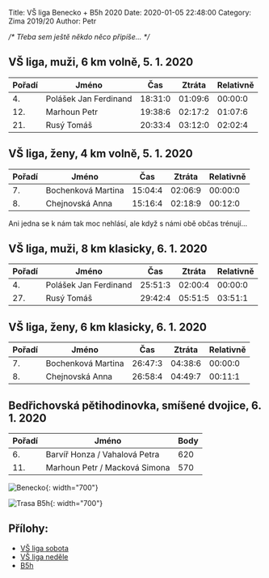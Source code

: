 Title: VŠ liga Benecko + B5h 2020
Date: 2020-01-05 22:48:00
Category: Zima 2019/20
Author: Petr

*/\* Třeba sem ještě někdo něco připíše... \*/*

VŠ liga, muži, 6 km volně, 5. 1. 2020
-------------------------------------

| Pořadí | Jméno                 | Čas     | Ztráta  | Relativně |
|--------|-----------------------|---------|---------|-----------|
| 4.     | Polášek Jan Ferdinand | 18:31:0 | 01:09:6 | 00:00:0   |
| 12.    | Marhoun Petr          | 19:38:6 | 02:17:2 | 01:07:6   |
| 21.    | Rusý Tomáš            | 20:33:4 | 03:12:0 | 02:02:4   |

VŠ liga, ženy, 4 km volně, 5. 1. 2020
-------------------------------------

| Pořadí | Jméno              | Čas     | Ztráta  | Relativně |
|--------|--------------------|---------|---------|-----------|
| 7.     | Bochenková Martina | 15:04:4 | 02:06:9 | 00:00:0   |
| 8.     | Chejnovská Anna    | 15:16:4 | 02:18:9 | 00:12:0   |

Ani jedna se k nám tak moc nehlásí, ale když s námi obě občas trénují...

VŠ liga, muži, 8 km klasicky, 6. 1. 2020
----------------------------------------

| Pořadí | Jméno                 | Čas     | Ztráta  | Relativně |
|--------|-----------------------|---------|---------|-----------|
| 4.     | Polášek Jan Ferdinand | 25:51:3 | 02:00:4 | 00:00:0   |
| 27.    | Rusý Tomáš            | 29:42:4 | 05:51:5 | 03:51:1   |


VŠ liga, ženy, 6 km klasicky, 6. 1. 2020
----------------------------------------

| Pořadí | Jméno              | Čas     | Ztráta  | Relativně |
|--------|--------------------|---------|---------|-----------|
| 7.     | Bochenková Martina | 26:47:3 | 04:38:6 | 00:00:0   |
| 8.     | Chejnovská Anna    | 26:58:4 | 04:49:7 | 00:11:1   |

Bedřichovská pětihodinovka, smíšené dvojice, 6. 1. 2020
-------------------------------------------------------

| Pořadí | Jméno                         | Body |
|--------|-------------------------------|------|
| 6.     | Barvíř Honza / Vahalová Petra | 620  |
| 11.    | Marhoun Petr / Macková Simona | 570  |

![Benecko]({static}/static/zima-2019-20/benecko.jpeg){: width="700"}

![Trasa B5h]({static}/static/zima-2019-20/b5h.png){: width="700"}

Přílohy:
--------

- [VŠ liga sobota]({static}/static/zima-2019-20/benecko-vysledky-sobota-2020.pdf)
- [VŠ liga neděle]({static}/static/zima-2019-20/benecko-vysledky-nedele-2020.pdf)
- [B5h]({static}/static/zima-2019-20/vysledky-b5h-2020.pdf)

